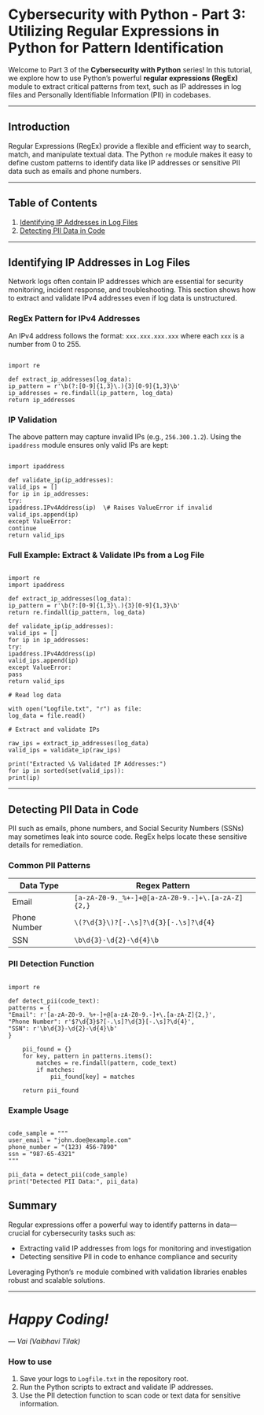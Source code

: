 # Cybersecurity with Python - Part 3: Utilizing Regular Expressions in Python for Pattern Identification

Welcome to Part 3 of the **Cybersecurity with Python** series! In this tutorial, we explore how to use Python’s powerful **regular expressions (RegEx)** module to extract critical patterns from text, such as IP addresses in log files and Personally Identifiable Information (PII) in codebases.

---

## Introduction

Regular Expressions (RegEx) provide a flexible and efficient way to search, match, and manipulate textual data. The Python `re` module makes it easy to define custom patterns to identify data like IP addresses or sensitive PII data such as emails and phone numbers.

---

## Table of Contents

1. [Identifying IP Addresses in Log Files](#identifying-ip-addresses-in-log-files)  
2. [Detecting PII Data in Code](#detecting-pii-data-in-code)  

---

## Identifying IP Addresses in Log Files

Network logs often contain IP addresses which are essential for security monitoring, incident response, and troubleshooting. This section shows how to extract and validate IPv4 addresses even if log data is unstructured.

### RegEx Pattern for IPv4 Addresses

An IPv4 address follows the format: `xxx.xxx.xxx.xxx` where each `xxx` is a number from 0 to 255.

```

import re

def extract_ip_addresses(log_data):
ip_pattern = r'\b(?:[0-9]{1,3}\.){3}[0-9]{1,3}\b'
ip_addresses = re.findall(ip_pattern, log_data)
return ip_addresses

```

### IP Validation

The above pattern may capture invalid IPs (e.g., `256.300.1.2`). Using the `ipaddress` module ensures only valid IPs are kept:

```

import ipaddress

def validate_ip(ip_addresses):
valid_ips = []
for ip in ip_addresses:
try:
ipaddress.IPv4Address(ip)  \# Raises ValueError if invalid
valid_ips.append(ip)
except ValueError:
continue
return valid_ips

```

### Full Example: Extract & Validate IPs from a Log File

```

import re
import ipaddress

def extract_ip_addresses(log_data):
ip_pattern = r'\b(?:[0-9]{1,3}\.){3}[0-9]{1,3}\b'
return re.findall(ip_pattern, log_data)

def validate_ip(ip_addresses):
valid_ips = []
for ip in ip_addresses:
try:
ipaddress.IPv4Address(ip)
valid_ips.append(ip)
except ValueError:
pass
return valid_ips

# Read log data

with open("Logfile.txt", "r") as file:
log_data = file.read()

# Extract and validate IPs

raw_ips = extract_ip_addresses(log_data)
valid_ips = validate_ip(raw_ips)

print("Extracted \& Validated IP Addresses:")
for ip in sorted(set(valid_ips)):
print(ip)

```

---

## Detecting PII Data in Code

PII such as emails, phone numbers, and Social Security Numbers (SSNs) may sometimes leak into source code. RegEx helps locate these sensitive details for remediation.

### Common PII Patterns

| Data Type    | Regex Pattern                                  |
|--------------|-----------------------------------------------|
| Email        | `[a-zA-Z0-9._%+-]+@[a-zA-Z0-9.-]+\.[a-zA-Z]{2,}`  |
| Phone Number | `\(?\d{3}\)?[-.\s]?\d{3}[-.\s]?\d{4}`                |
| SSN          | `\b\d{3}-\d{2}-\d{4}\b`                        |

### PII Detection Function

```

import re

def detect_pii(code_text):
patterns = {
"Email": r'[a-zA-Z0-9._%+-]+@[a-zA-Z0-9.-]+\.[a-zA-Z]{2,}',
"Phone Number": r'$?\d{3}$?[-.\s]?\d{3}[-.\s]?\d{4}',
"SSN": r'\b\d{3}-\d{2}-\d{4}\b'
}

    pii_found = {}
    for key, pattern in patterns.items():
        matches = re.findall(pattern, code_text)
        if matches:
            pii_found[key] = matches
    
    return pii_found
```

### Example Usage

```

code_sample = """
user_email = "john.doe@example.com"
phone_number = "(123) 456-7890"
ssn = "987-65-4321"
"""

pii_data = detect_pii(code_sample)
print("Detected PII Data:", pii_data)

```
## Summary

Regular expressions offer a powerful way to identify patterns in data—crucial for cybersecurity tasks such as:

- Extracting valid IP addresses from logs for monitoring and investigation
- Detecting sensitive PII in code to enhance compliance and security  

Leveraging Python’s `re` module combined with validation libraries enables robust and scalable solutions.

---




# *Happy Coding!*  
*— Vai (Vaibhavi Tilak)*


### How to use

1. Save your logs to `Logfile.txt` in the repository root.  
2. Run the Python scripts to extract and validate IP addresses.  
3. Use the PII detection function to scan code or text data for sensitive information.


